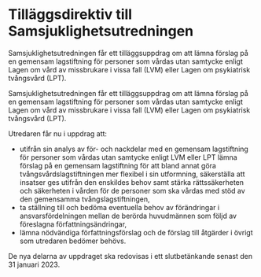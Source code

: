 # Tilläggsdirektiv till Samsjuklighetsutredningen

Samsjuklighetsutredningen får ett tilläggsuppdrag om att lämna förslag på en gemensam lagstiftning för personer som vårdas utan samtycke enligt Lagen om vård av missbrukare i vissa fall (LVM) eller Lagen om psykiatrisk tvångsvård (LPT).

Samsjuklighetsutredningen får ett tilläggsuppdrag om att lämna förslag på en gemensam lagstiftning för personer som vårdas utan samtycke enligt Lagen om vård av missbrukare i vissa fall (LVM) eller Lagen om psykiatrisk tvångsvård (LPT).

Utredaren får nu i uppdrag att:

* utifrån sin analys av för- och nackdelar med en gemensam lagstiftning för personer som vårdas utan samtycke enligt LVM eller LPT lämna förslag på en gemensam lagstiftning för att bland annat göra tvångsvårdslagstiftningen mer flexibel i sin utformning, säkerställa att insatser ges utifrån den enskildes behov samt stärka rättssäkerheten och säkerheten i vården för de personer som ska vårdas med stöd av den gemensamma tvångslagstiftningen,
* ta ställning till och bedöma eventuella behov av förändringar i ansvarsfördelningen mellan de berörda huvudmännen som följd av föreslagna författningsändringar,
* lämna nödvändiga författningsförslag och de förslag till åtgärder i övrigt som utredaren bedömer behövs.

De nya delarna av uppdraget ska redovisas i ett slutbetänkande senast den 31 januari 2023.
